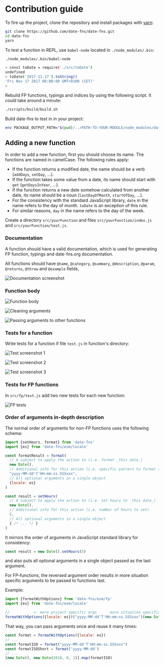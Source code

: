 # Contribution guide

To fire up the project, clone the repository and install packages with [yarn](https://yarnpkg.com):

```sh
git clone https://github.com/date-fns/date-fns.git
cd date-fns
yarn
```

To test a function in REPL, use `babel-node` located in `./node_modules/.bin`:

```sh
./node_modules/.bin/babel-node

> const toDate = require('./src/toDate')
undefined
> toDate('2017-11-17').toString()
'Fri Nov 17 2017 00:00:00 GMT+0100 (CET)'
>
```

Rebuild FP functions, typings and indices by using the following script. It could take around a minute:

```sh
./scripts/build/build.sh
```

Build date-fns to test in in your project:

```sh
env PACKAGE_OUTPUT_PATH="$(pwd)/../PATH-TO-YOUR-MODULE/node_modules/date-fns" ./scripts/build/package.sh
```

## Adding a new function

In order to add a new function, first you should choose its name.
The functions are named in camelCase. The following rules apply:
- If the function returns a modified date, the name should be a verb (`addDays`, `setDay`, ...).
- If the function takes some value from a date, its name should start with `get` (`getDaysInYear`, ...).
- If the function returns a new date somehow calculated from another date,
  its name should be a noun (`lastDayOfMonth`, `startOfDay`, ...).
- For the consistency with the standard JavaScript library,
  `date` in the name refers to the day of month. `toDate` is an exception of this rule.
- For similar reasons, `day` in the name refers to the day of the week.

Create a directory `src/yourFunction` and files `src/yourFunction/index.js` and `src/yourFunction/test.js`.

### Documentation

A function should have a valid documentation,
which is used for generating FP function, typings and date-fns.org documentation.

All functions should have `@name`, `@category`, `@summary`, `@description`, `@param`, `@returns`, `@throw` and `@example` fields,

![Documentation screenshot](https://github.com/date-fns/date-fns/blob/master/docs/images/jsdoc.png?raw=true)

### Function body

![Function body](https://github.com/date-fns/date-fns/blob/master/docs/images/functionBody.png?raw=true)

![Cleaning arguments](https://github.com/date-fns/date-fns/blob/master/docs/images/clean.png?raw=true)

![Passing arguments to other functions](https://github.com/date-fns/date-fns/blob/master/docs/images/passingArguments.png?raw=true)

### Tests for a function

Write tests for a function if file `test.js` in function's directory:

![Test screenshot 1](https://github.com/date-fns/date-fns/blob/master/docs/images/test1.png?raw=true)

![Test screenshot 2](https://github.com/date-fns/date-fns/blob/master/docs/images/test2.png?raw=true)

![Test screenshot 3](https://github.com/date-fns/date-fns/blob/master/docs/images/test3.png?raw=true)

### Tests for FP functions

In `src/fp/test.js` add two new tests for each new function:

![FP tests](https://github.com/date-fns/date-fns/blob/master/docs/images/testFP.png?raw=true)

### Order of arguments in-depth description

The normal order of arguments for non-FP functions uses the following schema:

```js
import {setHours, format} from 'date-fns'
import {es} from 'date-fns/esm/locale'

const formatResult = format(
  // A subject to apply the action to (i.e. format _this date_)
  new Date(),
  // Additional info for this action (i.e. specific pattern to format the date)
  "yyyy-MM-dd'T'HH:mm:ss.SSSxxx",
  // All optional arguments in a single object
  {locale: es}
)

const result = setHours(
  // A subject to apply the action to (i.e. set hours to _this date_)
  new Date(),
  // Additional info for this action (i.e. number of hours to set)
  5,
  // All optional arguments in a single object
  { /* ... */ }
)
```

It mirrors the order of arguments in JavaScript standard library for consistency:

```js
const result = new Date().setHours(5)
```

and also puts all optional arguments in a single object passed as the last argument.

For FP-functions, the reversed argument order results in more situation specific arguments to be passed to functions last.

Example:
```js
import {formatWithOptions} from 'date-fns/esm/fp'
import {es} from 'date-fns/esm/locale'

//           <- more project specific args      more situation specific args ->
formatWithOptions({locale: es})("yyyy-MM-dd'T'HH:mm:ss.SSSxxx")(new Date())
```

That way, you can pass arguments once and reuse it many times:

```js
const format = formatWithOptions({locale: es})
// ...
const formatISO = format("yyyy-MM-dd'T'HH:mm:ss.SSSxxx")
const formatISOShort = format('yyyy-MM-dd')
// ...
[new Date(), new Date(2018, 0, 1)].map(formatISO)
```
